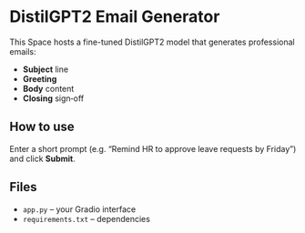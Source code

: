 # DistilGPT2 Email Generator

This Space hosts a fine-tuned DistilGPT2 model that generates professional emails:
- **Subject** line
- **Greeting**
- **Body** content
- **Closing** sign‑off

## How to use
Enter a short prompt (e.g. “Remind HR to approve leave requests by Friday”) and click **Submit**.

## Files
- `app.py` – your Gradio interface  
- `requirements.txt` – dependencies  
